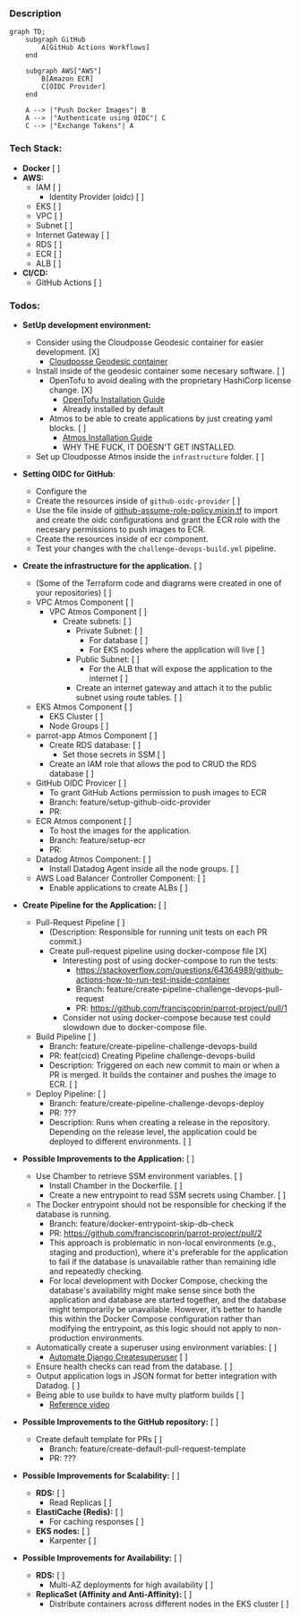 ### Description

```mermaid
graph TD;
    subgraph GitHub
        A[GitHub Actions Workflows]
    end

    subgraph AWS["AWS"]
        B[Amazon ECR]
        C[OIDC Provider]
    end

    A --> |"Push Docker Images"| B
    A --> |"Authenticate using OIDC"| C
    C --> |"Exchange Tokens"| A
  ```

### Tech Stack:
* **Docker** [ ]
* **AWS:**
  * IAM  [ ]
    * Identity Provider (oidc) [ ]
  * EKS [ ]
  * VPC [ ]
  * Subnet [ ]
  * Internet Gateway [ ]
  * RDS [ ]
  * ECR [ ]
  * ALB [ ]
* **CI/CD:**
  * GitHub Actions [ ]

### Todos:
* **SetUp development environment:**
    * Consider using the Cloudposse Geodesic container for easier development. [X]
        * [Cloudposse Geodesic container](https://github.com/cloudposse/geodesic)
    * Install inside of the geodesic container some necesary software. [ ]
        * OpenTofu to avoid dealing with the proprietary HashiCorp license change. [X]
            * [OpenTofu Installation Guide](https://opentofu.org/docs/intro/install/alpine/)
            * Already installed by default
        * Atmos to be able to create applications by just creating yaml blocks. [ ]
            * [Atmos Installation Guide](https://atmos.tools/install/)
            * WHY THE FUCK, IT DOESN'T GET INSTALLED.
    * Set up Cloudposse Atmos inside the `infrastructure` folder. [ ]

* **Setting OIDC for GitHub**:
  * Configure the 
  * Create the resources inside of `github-oidc-provider` [ ]
  * Use the file inside of [github-assume-role-policy.mixin.tf](https://github.com/cloudposse/terraform-aws-components/blob/d12201d0affeffd14e5d47276934cfd4b91c2d15/modules/account-map/modules/team-assume-role-policy/github-assume-role-policy.mixin.tf) to import and create the oidc configurations and grant the ECR role with the necesary permissions to push images to ECR.
  * Create the resources inside of ecr component.
  * Test your changes with the `challenge-devops-build.yml` pipeline.

* **Create the infrastructure for the application.** [ ]
  * (Some of the Terraform code and diagrams were created in one of your repositories) [ ]
  * VPC Atmos Component [ ]
    * VPC Atmos Component [ ]
        * Create subnets: [ ]
            * Private Subnet: [ ]
                * For database [ ]
                * For EKS nodes where the application will live [ ]
            * Public Subnet: [ ]
                * For the ALB that will expose the application to the internet [ ]
            * Create an internet gateway and attach it to the public subnet using route tables. [ ]
  * EKS Atmos Component [ ]
    * EKS Cluster [ ]
    * Node Groups [ ]
  * parrot-app Atmos Component [ ]
    * Create RDS database: [ ]
      * Set those secrets in SSM [ ]
    * Create an IAM role that allows the pod to CRUD the RDS database [ ]
  * GitHub OIDC Provicer [ ]
    * To grant GitHub Actions permission to push images to ECR
    * Branch: feature/setup-github-oidc-provider
    * PR: 
  * ECR Atmos component [ ]
    * To host the images for the application.
    * Branch: feature/setup-ecr
    * PR: 
  * Datadog Atmos Component: [ ]
    * Install Datadog Agent inside all the node groups. [ ]
  * AWS Load Balancer Controller Component: [ ]
    * Enable applications to create ALBs [ ]

* **Create Pipeline for the Application:** [ ]
  * Pull-Request Pipeline [ ]
    * (Description: Responsible for running unit tests on each PR commit.)
    * Create pull-request pipeline using docker-compose file [X]
        * Interesting post of using docker-compose to run the tests: 
            * https://stackoverflow.com/questions/64364989/github-actions-how-to-run-test-inside-container
            * Branch: feature/create-pipeline-challenge-devops-pull-request
            * PR: https://github.com/franciscoprin/parrot-project/pull/1
        * Consider not using docker-compose because test could slowdown due to docker-compose file.
  * Build Pipeline [ ]
    * Branch: feature/create-pipeline-challenge-devops-build
    * PR: feat(cicd) Creating Pipeline challenge-devops-build
    * Description: Triggered on each new commit to main or when a PR is merged. It builds the container and pushes the image to ECR. [ ]
  * Deploy Pipeline: [ ]
    * Branch: feature/create-pipeline-challenge-devops-deploy
    * PR: ???
    * Description: Runs when creating a release in the repository. Depending on the release level, the application could be deployed to different environments. [ ]

* **Possible Improvements to the Application:** [ ]
  * Use Chamber to retrieve SSM environment variables. [ ]
    * Install Chamber in the Dockerfile. [ ]
    * Create a new entrypoint to read SSM secrets using Chamber. [ ]
  * The Docker entrypoint should not be responsible for checking if the database is running.
    * Branch: feature/docker-entrypoint-skip-db-check
    * PR: https://github.com/franciscoprin/parrot-project/pull/2
    * This approach is problematic in non-local environments (e.g., staging and production), where it's preferable for the application to fail if the database is unavailable rather than remaining idle and repeatedly checking.
    * For local development with Docker Compose, checking the database's availability might make sense since both the application and database are started together, and the database might temporarily be unavailable. However, it’s better to handle this within the Docker Compose configuration rather than modifying the entrypoint, as this logic should not apply to non-production environments.
  * Automatically create a superuser using environment variables: [ ]
    * [Automate Django Createsuperuser](https://stackoverflow.com/questions/6244382/how-to-automate-createsuperuser-on-django) [ ]
  * Ensure health checks can read from the database. [ ]
  * Output application logs in JSON format for better integration with Datadog. [ ]
  * Being able to use buildx to have multy platform builds [ ]
    * [Reference video](https://www.youtube.com/watch?v=9jZTsfby5io)

* **Possible Improvements to the GitHub repository:** [ ]
  * Create default template for PRs [ ]
    * Branch: feature/create-default-pull-request-template
    * PR: ???


* **Possible Improvements for Scalability:** [ ]
  * **RDS:** [ ]
    * Read Replicas [ ]
  * **ElastiCache (Redis):** [ ]
    * For caching responses [ ]
  * **EKS nodes:** [ ]
    * Karpenter [ ]

* **Possible Improvements for Availability:** [ ]
  * **RDS:** [ ]
    * Multi-AZ deployments for high availability [ ]
  * **ReplicaSet (Affinity and Anti-Affinity):** [ ]
    * Distribute containers across different nodes in the EKS cluster [ ]
